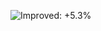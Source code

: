 ![Improved: +5.3%](https://img.shields.io/badge/Improved-%2B5.3%25-157e3b "Metric value = 4,567 (comparison accounts for unequal allocation).&#013;Highly statistically significant (p-value: 1e-6).")